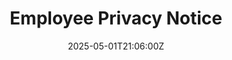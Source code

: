 ---
title: Employee Privacy Notice
linkTitle: Employee Privacy Notice
date: '2025-05-01T21:06:00Z'
weight: 1
description: No content
draft: false
ref: employee-privacy-notice
---